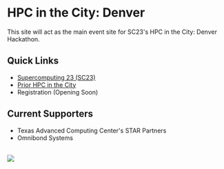 # HPC in the City: Denver
This site will act as the main event site for SC23's HPC in the City: Denver Hackathon. 

## Quick Links
* [Supercomputing 23 (SC23)](https://sc23.supercomputing.org/)
* [Prior HPC in the City](https://hackhpc.github.io/HPCintheCity22/)
* Registration (Opening Soon)

## Current Supporters
* Texas Advanced Computing Center's STAR Partners
* Omnibond Systems

<br><img src="https://hackhpc.github.io/HPCintheCity23/assets/logos/SC23-logo.png">
